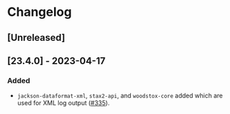 # Changelog

## [Unreleased]

## [23.4.0] - 2023-04-17

### Added

- `jackson-dataformat-xml`, `stax2-api`, and `woodstox-core` added which are
  used for XML log output ([#335]).

[#335]: https://github.com/stackabletech/docker-images/pull/335
